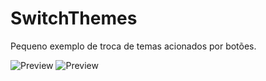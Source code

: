 # SwitchThemes
Pequeno exemplo de troca de temas acionados por botões.<br/>

![Preview](./preview.print1.jpg)
![Preview](./preview.print2.jpg)
